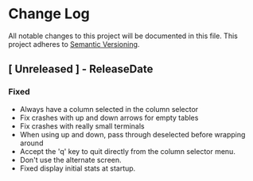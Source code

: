 # Change Log

All notable changes to this project will be documented in this file.
This project adheres to [Semantic Versioning](http://semver.org/).

## [ Unreleased ] - ReleaseDate

### Fixed

- Always have a column selected in the column selector
- Fix crashes with up and down arrows for empty tables
- Fix crashes with really small terminals
- When using up and down, pass through deselected before wrapping around
- Accept the 'q' key to quit directly from the column selector menu.
- Don't use the alternate screen.
- Fixed display initial stats at startup.
